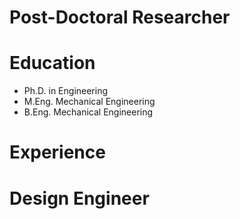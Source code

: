 # Post-Doctoral Researcher
# Education 
 - Ph.D. in Engineering 
 - M.Eng. Mechanical Engineering
 - B.Eng. Mechanical Engineering
# Experience 
# Design Engineer

